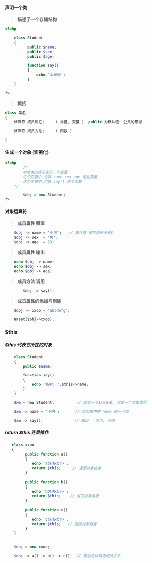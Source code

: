 #### 声明一个类

> **描述了一个存储结构**

```php
<?php

    class Student
    {
          public $name;
          public $sex;
          public $age;

          function say()
          {
              echo '水哥好';
          }
    }

?>
```

> **概括**

```php
class 类名
{
    修饰符 成员属性;     ( 常量, 变量 )  public 为默认值  公共的意思

    修饰符 成员方法;     ( 函数 )

}
```

#### 生成一个对象 \(实例化\)

```php
<?php
        /*
        参考类的样子定义一个变量
        这个变量中,也有 name sex age 这些变量
        这个变量中,也有 say() 这个函数
    */

        $obj = new Student; 
?>
```

####  对象运算符

> **成员属性 赋值**

```php
	$obj -> name = '小明';   // 要注意 属性前面没有$
	$obj -> sex  = '男';
	$obj -> age  = 23;
```

> **成员属性 输出**

```php
	echo $obj -> name;
	echo $obj -> sex;
	echo $obj -> age;
```

> **成员方法 调用**

```php
        $obj -> say();
```

> **成员属性的添加与删除**

```php
	$obj -> xxoo = 'abcdefg';

	unset($obj->xxoo);
```

### $this

##### $this 代表它所在的对象

```php
	class Student
	{
		public $name;

		function say()
		{
			echo '名字: '.$this->name;
		}
	}

	$xm = new Student;          // 定义一个$xm变量, 它是一个对象类型

	$xm -> name = '小明';       // 给对象中的 name 赋一个值

	$xm -> say();              // 输出   名字: 小明
```

##### return $this 连贯操作

```php
   class xxoo
   {
         public function a()
         {
            echo 'a方法<br>';
            return $this;     // 返回对象自身.
         }
         
         public function b()
         {
            echo 'b方法<br>';
            return $this;    // 返回对象自身
         }
         
         public function c()
         {
            echo 'c方法<br>';
            return $this;   // 返回对象自身
         }
    }

    
    $obj = new xxoo;

    $obj -> a() -> b() -> c();  // 可以这样调用成员方法
```



